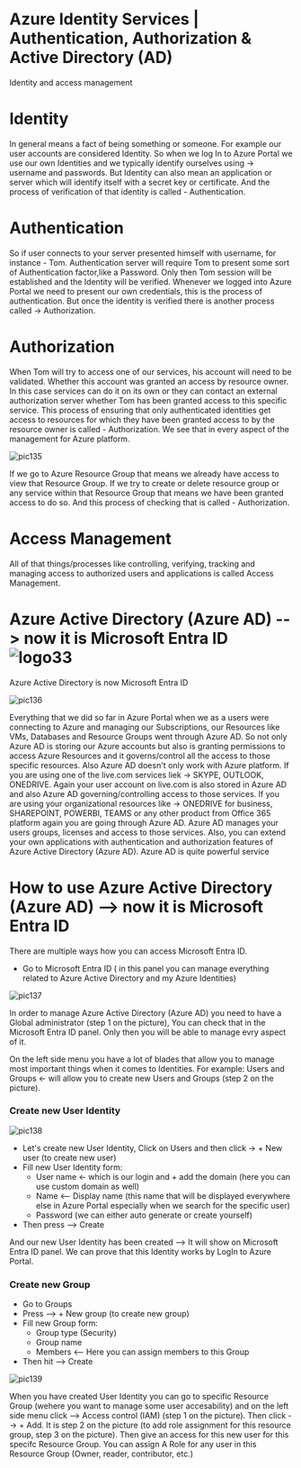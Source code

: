 # Azure Identity Services | Authentication, Authorization & Active Directory (AD)

Identity and access management

# Identity

In general means a fact of being something or someone. For example our user accounts are considered Identity. So when we log In to Azure Portal we use our own Identities and we typically identify ourselves using -> username and passwords. But Identity can also mean an application or server which will identify itself with a secret key or certificate. And the process of verification of that identity is called - Authentication.

# Authentication

So if user connects to your server presented himself with username, for instance - Tom. Authentication server will require Tom to present some sort of Authentication factor,like a Password. Only then Tom session will be established and the Identity will be verified. Whenever we logged into Azure Portal we need to present our own credentials, this is the process of authentication.
But once the identity is verified there is another process called -> Authorization.

# Authorization

When Tom will try to access one of our services, his account will need to be validated. Whether this account was granted an access by resource owner. In this case services can do it on its own or they can contact an external authorization server whether Tom has been granted access to this specific service. This process of ensuring that only authenticated identities get access to resources for which they have been granted access to by the resource owner is called - Authorization. We see that in every aspect of the management for Azure platform.

![pic135](https://github.com/Julian22222/Clouds/blob/main/Azure/IMG/pic135.jpg)

If we go to Azure Resource Group that means we already have access to view that Resource Group. If we try to create or delete resource group or any service within that Resource Group that means we have been granted access to do so. And this process of checking that is called - Authorization.

# Access Management

All of that things/processes like controlling, verifying, tracking and managing access to authorized users and applications is called Access Management.

# Azure Active Directory (Azure AD) --> now it is Microsoft Entra ID ![logo33](https://github.com/Julian22222/Clouds/blob/main/Azure/logo/logo33.jpg)

Azure Active Directory is now Microsoft Entra ID

![pic136](https://github.com/Julian22222/Clouds/blob/main/Azure/IMG/pic136.jpg)

Everything that we did so far in Azure Portal when we as a users were connecting to Azure and managing our Subscriptions, our Resources like VMs, Databases and Resource Groups went through Azure AD. So not only Azure AD is storing our Azure accounts but also is granting permissions to access Azure Resources and it governs/control all the access to those specific resources. Also Azure AD doesn't only work with Azure platform. If you are using one of the live.com services liek -> SKYPE, OUTLOOK, ONEDRIVE. Again your user account on live.com is also stored in Azure AD and also Azure AD governing/controlling access to those services. If you are using your organizational resources like -> ONEDRIVE for business, SHAREPOINT, POWERBI, TEAMS or any other product from Office 365 platform again you are going through Azure AD. Azure AD manages your users groups, licenses and access to those services. Also, you can extend your own applications with authentication and authorization features of Azure Active Directory (Azure AD). Azure AD is quite powerful service

# How to use Azure Active Directory (Azure AD) --> now it is Microsoft Entra ID

There are multiple ways how you can access Microsoft Entra ID.

- Go to Microsoft Entra ID ( in this panel you can manage everything related to Azure Active Directory and my Azure Identities)

![pic137](https://github.com/Julian22222/Clouds/blob/main/Azure/IMG/pic137.jpg)

In order to manage Azure Active Directory (Azure AD) you need to have a Global administrator (step 1 on the picture), You can check that in the Microsoft Entra ID panel. Only then you will be able to manage evry aspect of it.

On the left side menu you have a lot of blades that allow you to manage most important things when it comes to Identities. For example: Users and Groups <- will allow you to create new Users and Groups (step 2 on the picture).

### Create new User Identity

![pic138](https://github.com/Julian22222/Clouds/blob/main/Azure/IMG/pic138.jpg)

- Let's create new User Identity, Click on Users and then click -> + New user (to create new user)
- Fill new User Identity form:
  - User name <- which is our login and + add the domain (here you can use custom domain as well)
  - Name <-- Display name (this name that will be displayed everywhere else in Azure Portal especially when we search for the specific user)
  - Password (we can either auto generate or create yourself)
- Then press --> Create

And our new User Identity has been created --> It will show on Microsoft Entra ID panel. We can prove that this Identity works by LogIn to Azure Portal.

### Create new Group

- Go to Groups
- Press --> + New group (to create new group)
- Fill new Group form:
  - Group type (Security)
  - Group name
  - Members <-- Here you can assign members to this Group
- Then hit --> Create

![pic139](https://github.com/Julian22222/Clouds/blob/main/Azure/IMG/pic139.jpg)

When you have created User Identity you can go to specific Resource Group (wehere you want to manage some user accesability) and on the left side menu click --> Access control (IAM) (step 1 on the picture). Then click --> + Add. It is step 2 on the picture (to add role assignment for this resource group, step 3 on the picture). Then give an access for this new user for this specifc Resource Group. You can assign A Role for any user in this Resource Group (Owner, reader, contributor, etc.)
